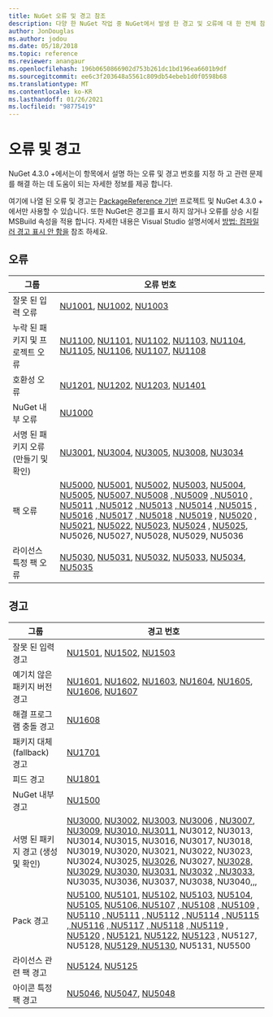 ```yaml
---
title: NuGet 오류 및 경고 참조
description: 다양 한 NuGet 작업 중 NuGet에서 발생 한 경고 및 오류에 대 한 전체 참조입니다.
author: JonDouglas
ms.author: jodou
ms.date: 05/18/2018
ms.topic: reference
ms.reviewer: anangaur
ms.openlocfilehash: 196b0650866902d753b261dc1bd196ea6601b9df
ms.sourcegitcommit: ee6c3f203648a5561c809db54ebeb1d0f0598b68
ms.translationtype: MT
ms.contentlocale: ko-KR
ms.lasthandoff: 01/26/2021
ms.locfileid: "98775419"
---
```

# <a name="errors-and-warnings"></a>오류 및 경고

NuGet 4.3.0 +에서는이 항목에서 설명 하는 오류 및 경고 번호를 지정 하 고 관련 문제를 해결 하는 데 도움이 되는 자세한 정보를 제공 합니다.

여기에 나열 된 오류 및 경고는 [PackageReference 기반](../consume-packages/package-references-in-project-files.md) 프로젝트 및 NuGet 4.3.0 + 에서만 사용할 수 있습니다. 또한 NuGet은 경고를 표시 하지 않거나 오류를 상승 시킬 MSBuild 속성을 적용 합니다. 자세한 내용은 Visual Studio 설명서에서 [방법: 컴파일러 경고 표시 안 함을](/visualstudio/ide/how-to-suppress-compiler-warnings) 참조 하세요.

## <a name="errors"></a>오류

| 그룹 | 오류 번호 |
| --- | --- |
| 잘못 된 입력 오류 | [NU1001](./errors-and-warnings/NU1001.md), [NU1002](./errors-and-warnings/NU1002.md), [NU1003](./errors-and-warnings/NU1003.md) |
| 누락 된 패키지 및 프로젝트 오류 | [NU1100](./errors-and-warnings/NU1100.md), [NU1101](./errors-and-warnings/NU1101.md), [NU1102](./errors-and-warnings/NU1102.md), [NU1103](./errors-and-warnings/NU1103.md), [NU1104](./errors-and-warnings/NU1104.md), [NU1105](./errors-and-warnings/NU1105.md), [NU1106](./errors-and-warnings/NU1106.md), [NU1107](./errors-and-warnings/NU1107.md), [NU1108](./errors-and-warnings/NU1108.md) |
| 호환성 오류 | [NU1201](./errors-and-warnings/NU1201.md), [NU1202](./errors-and-warnings/NU1202.md), [NU1203](./errors-and-warnings/NU1203.md), [NU1401](./errors-and-warnings/NU1401.md) |
| NuGet 내부 오류 | [NU1000](./errors-and-warnings/NU1000.md) |
| 서명 된 패키지 오류 (만들기 및 확인) | [NU3001](./errors-and-warnings/NU3001.md), [NU3004](./errors-and-warnings/NU3004.md), [NU3005](./errors-and-warnings/NU3005.md), [NU3008](./errors-and-warnings/NU3008.md), [NU3034](./errors-and-warnings/NU3034.md)|
| 팩 오류 | [NU5000](./errors-and-warnings/NU5000.md), [NU5001](./errors-and-warnings/NU5001.md), [NU5002](./errors-and-warnings/NU5002.md), [NU5003](./errors-and-warnings/NU5003.md), [NU5004](./errors-and-warnings/NU5004.md), [NU5005](./errors-and-warnings/NU5005.md), [NU5007, NU5008](./errors-and-warnings/NU5007.md) [, NU5009](./errors-and-warnings/NU5008.md) [, NU5010](./errors-and-warnings/NU5009.md) [, NU5011](./errors-and-warnings/NU5010.md) [, NU5012](./errors-and-warnings/NU5011.md) [, NU5013](./errors-and-warnings/NU5012.md) [, NU5014](./errors-and-warnings/NU5013.md) [, NU5015](./errors-and-warnings/NU5014.md) [, NU5016](./errors-and-warnings/NU5015.md) [, NU5017](./errors-and-warnings/NU5016.md) [, NU5018](./errors-and-warnings/NU5017.md) [, NU5019](./errors-and-warnings/NU5018.md) [,](./errors-and-warnings/NU5019.md) [NU5020](./errors-and-warnings/NU5026.md) [,](./errors-and-warnings/NU5020.md) [NU5021](./errors-and-warnings/NU5027.md), [](./errors-and-warnings/NU5022.md) [NU5022](./errors-and-warnings/NU5028.md), [](./errors-and-warnings/NU5023.md) [NU5023](./errors-and-warnings/NU5029.md), [](./errors-and-warnings/NU5024.md) [NU5024](./errors-and-warnings/NU5036.md) , [NU5025](./errors-and-warnings/NU5025.md), NU5026, NU5027, NU5028, NU5029, NU5036 [](./errors-and-warnings/NU5021.md)
| 라이선스 특정 팩 오류 | [NU5030](./errors-and-warnings/NU5030.md), [NU5031](./errors-and-warnings/NU5031.md), [NU5032](./errors-and-warnings/NU5032.md), [NU5033](./errors-and-warnings/NU5033.md), [NU5034](./errors-and-warnings/NU5034.md), [NU5035](./errors-and-warnings/NU5035.md)

## <a name="warnings"></a>경고

| 그룹 | 경고 번호 |
| --- | --- |
| 잘못 된 입력 경고 | [NU1501](./errors-and-warnings/NU1501.md), [NU1502](./errors-and-warnings/NU1502.md), [NU1503](./errors-and-warnings/NU1503.md) |
| 예기치 않은 패키지 버전 경고 | [NU1601](./errors-and-warnings/NU1601.md), [NU1602](./errors-and-warnings/NU1602.md), [NU1603](./errors-and-warnings/NU1603.md), [NU1604](./errors-and-warnings/NU1604.md), [NU1605](./errors-and-warnings/NU1605.md), [NU1606](./errors-and-warnings/NU1108.md), [NU1607](./errors-and-warnings/NU1107.md) |
| 해결 프로그램 충돌 경고 | [NU1608](./errors-and-warnings/NU1608.md) |
| 패키지 대체 (fallback) 경고 | [NU1701](./errors-and-warnings/NU1701.md) |
| 피드 경고 | [NU1801](./errors-and-warnings/NU1801.md) |
| NuGet 내부 경고 | [NU1500](./errors-and-warnings/NU1500.md) |
| 서명 된 패키지 경고 (생성 및 확인) | [NU3000](./errors-and-warnings/NU3000.md), [NU3002](./errors-and-warnings/NU3002.md), [NU3003](./errors-and-warnings/NU3003.md), [NU3006](./errors-and-warnings/NU3006.md) [](./errors-and-warnings/NU3033.md), [NU3007](./errors-and-warnings/NU3007.md), [NU3009](./errors-and-warnings/NU3009.md), [NU3010, NU3011](./errors-and-warnings/NU3010.md), NU3012, NU3013, NU3014, NU3015, NU3016, NU3017, NU3018, NU3019, NU3020, NU3021, NU3022, NU3023, NU3024, [](./errors-and-warnings/NU3025.md)NU3025, [](./errors-and-warnings/NU3019.md) [](./errors-and-warnings/NU3015.md) [](./errors-and-warnings/NU3013.md) [](./errors-and-warnings/NU3014.md) [NU3026](./errors-and-warnings/NU3032.md), [](./errors-and-warnings/NU3027.md)NU3027, [NU3028,](./errors-and-warnings/NU3028.md) [](./errors-and-warnings/NU3011.md) [NU3029](./errors-and-warnings/NU3036.md), [](./errors-and-warnings/NU3030.md) [](./errors-and-warnings/NU3016.md) [](./errors-and-warnings/NU3012.md) [](./errors-and-warnings/NU3018.md) [](./errors-and-warnings/NU3021.md) [](./errors-and-warnings/NU3017.md) [](./errors-and-warnings/NU3023.md) [NU3030](./errors-and-warnings/NU3037.md), [](./errors-and-warnings/NU3031.md) [](./errors-and-warnings/NU3024.md) [NU3031](./errors-and-warnings/NU3038.md), [](./errors-and-warnings/NU3026.md) [NU3032](./errors-and-warnings/NU3040.md) [, NU3033](./errors-and-warnings/NU3035.md), NU3035, NU3036, NU3037, NU3038, NU3040,,, [](./errors-and-warnings/NU3020.md) [](./errors-and-warnings/NU3022.md) [](./errors-and-warnings/NU3029.md) |
| Pack 경고 | [NU5100](./errors-and-warnings/NU5100.md), [NU5101](./errors-and-warnings/NU5101.md), [NU5102](./errors-and-warnings/NU5102.md), [NU5103](./errors-and-warnings/NU5103.md), [NU5104](./errors-and-warnings/NU5104.md), [NU5105](./errors-and-warnings/NU5105.md), [NU5106, NU5107](./errors-and-warnings/NU5106.md) [, NU5108](./errors-and-warnings/NU5107.md) [, NU5109](./errors-and-warnings/NU5108.md) [, NU5110](./errors-and-warnings/NU5109.md) [, NU5111](./errors-and-warnings/NU5110.md) [, NU5112](./errors-and-warnings/NU5111.md) [, NU5114](./errors-and-warnings/NU5112.md) [, NU5115](./errors-and-warnings/NU5114.md) [, NU5116](./errors-and-warnings/NU5115.md) [, NU5117](./errors-and-warnings/NU5116.md) [, NU5118](./errors-and-warnings/NU5117.md) [, NU5119](./errors-and-warnings/NU5118.md) [,](./errors-and-warnings/NU5119.md) [NU5120](./errors-and-warnings/NU5129.md) [,](./errors-and-warnings/NU5120.md) [NU5121](./errors-and-warnings/NU5130.md), [](./errors-and-warnings/NU5122.md) [NU5122](./errors-and-warnings/NU5131.md), [](./errors-and-warnings/NU5123.md) [NU5123](./errors-and-warnings/NU5500.md) , [](./errors-and-warnings/NU5127.md)NU5127, NU5128, [NU5129, NU5130](./errors-and-warnings/NU5128.md), NU5131, NU5500 [](./errors-and-warnings/NU5121.md)
| 라이선스 관련 팩 경고 | [NU5124](./errors-and-warnings/NU5124.md), [NU5125](./errors-and-warnings/NU5125.md)
| 아이콘 특정 팩 경고 | [NU5046](./errors-and-warnings/NU5046.md), [NU5047](./errors-and-warnings/NU5047.md), [NU5048](./errors-and-warnings/NU5048.md)
